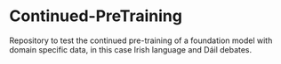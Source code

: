 # Continued-PreTraining
Repository to test the continued pre-training of a foundation model with domain specific data, in this case Irish language and Dáil debates.
